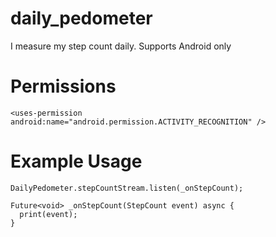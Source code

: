 # daily_pedometer

I measure my step count daily. Supports Android only

# Permissions
```
<uses-permission android:name="android.permission.ACTIVITY_RECOGNITION" />
```


# Example Usage 
```
DailyPedometer.stepCountStream.listen(_onStepCount);

Future<void> _onStepCount(StepCount event) async {
  print(event);
}
```